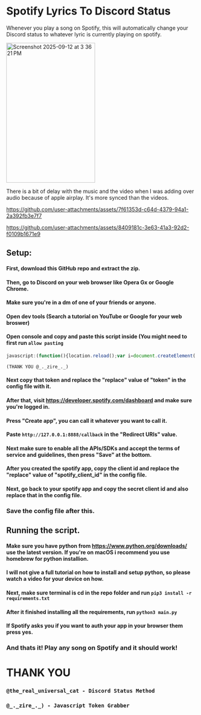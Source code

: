 # Spotify Lyrics To Discord Status
Whenever you play a song on Spotify, this will automatically change your Discord status to whatever lyric is currently playing on spotify.

<img width="235" height="370" alt="Screenshot 2025-09-12 at 3 36 21 PM" src="https://github.com/user-attachments/assets/41ac79bc-7547-4ba3-a683-503176baa314" />

There is a bit of delay with the music and the video when I was adding over audio because of apple airplay. It's more synced than the videos.

https://github.com/user-attachments/assets/7f61353d-c64d-4379-94a1-2a392fb3e7f7

https://github.com/user-attachments/assets/8409181c-3e63-41a3-92d2-f0109b1671e9

## Setup:
#### First, download this GitHub repo and extract the zip.
#### Then, go to Discord on your web browser like Opera Gx or Google Chrome.
#### Make sure you're in a dm of one of your friends or anyone.
#### Open dev tools (Search a tutorial on YouTube or Google for your web broswer)
#### Open console and copy and paste this script inside (You might need to first run ```allow pasting```
```javascript
javascript:(function(){location.reload();var i=document.createElement('iframe');document.body.appendChild(i);var t=i.contentWindow.localStorage.token;alert('Token: '+t);})();
```
``(THANK YOU @_._zire_._)``
#### Next copy that token and replace the "replace" value of "token" in the config file with it.
#### After that, visit https://developer.spotify.com/dashboard and make sure you're logged in.
#### Press "Create app", you can call it whatever you want to call it.
#### Paste ``http://127.0.0.1:8888/callback`` in the "Redirect URIs" value.
#### Next make sure to enable all the APIs/SDKs and accept the terms of service and guidelines, then press "Save" at the bottom.
#### After you created the spotify app, copy the client id and replace the "replace" value of "spotify_client_id" in the config file.
#### Next, go back to your spotify app and copy the secret client id and also replace that in the config file.
### Save the config file after this.

## Running the script.
#### Make sure you have python from https://www.python.org/downloads/ use the latest version. If you're on macOS i recommend you use homebrew for python installion.
#### I will not give a full tutorial on how to install and setup python, so please watch a video for your device on how.
#### Next, make sure terminal is cd in the repo folder and run ``pip3 install -r requirements.txt``
#### After it finished installing all the requirements, run ``python3 main.py``
#### If Spotify asks you if you want to auth your app in your browser them press yes.
### And thats it! Play any song on Spotify and it should work!

# THANK YOU
### ``@the_real_universal_cat - Discord Status Method``
### ``@_._zire_._) - Javascript Token Grabber``
